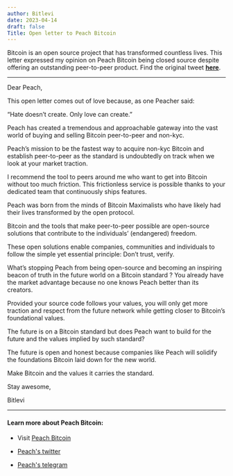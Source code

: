 ```yaml
---
author: Bitlevi
date: 2023-04-14
draft: false
Title: Open letter to Peach Bitcoin
---
```

Bitcoin is an open source project that has transformed countless lives. This letter expressed my opinion on Peach Bitcoin being closed source despite offering an outstanding peer-to-peer product. Find the original tweet **[here](https://twitter.com/Bit_levi/status/1646817402858926080?s=20)**.
<!--more-->
---
Dear Peach, 

This open letter comes out of love because, as one Peacher said:

“Hate doesn’t create. Only love can create.” 

Peach has created a tremendous and approachable gateway into the vast world of buying and selling Bitcoin peer-to-peer and non-kyc. 

Peach’s mission to be the fastest way to acquire non-kyc Bitcoin and establish peer-to-peer as the standard is undoubtedly on track when we look at your market traction.

I recommend the tool to peers around me who want to get into Bitcoin without too much friction. This frictionless service is possible thanks to your dedicated team that continuously ships features.

Peach was born from the minds of Bitcoin Maximalists who have likely had their lives transformed by the open protocol.

Bitcoin and the tools that make peer-to-peer possible are open-source solutions that contribute to the individuals’ (endangered) freedom. 

These open solutions enable companies, communities and individuals to follow the simple yet essential principle: Don’t trust, verify.

What’s stopping Peach from being open-source and becoming an inspiring beacon of truth in the future world on a Bitcoin standard ? You already have the market advantage because no one knows Peach better than its creators.

Provided your source code follows your values, you will only get more traction and respect from the future network while getting closer to Bitcoin’s foundational values.

The future is on a Bitcoin standard but does Peach want to build for the future and the values implied by such standard?

The future is open and honest because companies like Peach will solidify the foundations Bitcoin laid down for the new world.

Make Bitcoin and the values it carries the standard. 

Stay awesome, 

Bitlevi

---

#### Learn more about Peach Bitcoin:

- Visit [Peach Bitcoin](https://peachbitcoin.com/)

- [Peach's twitter](https://twitter.com/peachbitcoin)

- [Peach's telegram](https://t.me/+GkOW1J-ixBBkZWRk)